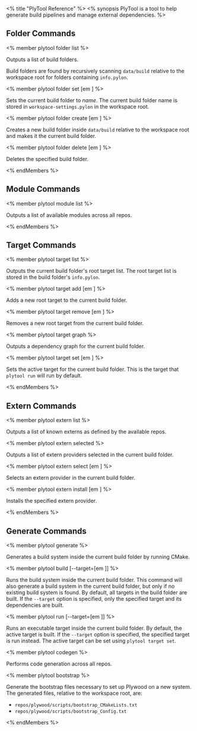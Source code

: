 <% title "PlyTool Reference" %>
<% synopsis 
PlyTool is a tool to help generate build pipelines and manage external dependencies.
%>

## Folder Commands

<% member plytool folder list %>

Outputs a list of build folders.

Build folders are found by recursively scanning `data/build` relative to the workspace root for folders containing `info.pylon`.

<% member plytool folder set [em <folderName>] %>

Sets the current build folder to _name_. The current build folder name is stored in `workspace-settings.pylon` in the workspace root.

<% member plytool folder create [em <folderName>] %>

Creates a new build folder inside `data/build` relative to the workspace root and makes it the current build folder.

<% member plytool folder delete [em <folderName>] %>

Deletes the specified build folder.

<% endMembers %>

## Module Commands

<% member plytool module list %>

Outputs a list of available modules across all repos.

<% endMembers %>

## Target Commands

<% member plytool target list %>

Outputs the current build folder's root target list. The root target list is stored in the build folder's `info.pylon`.

<% member plytool target add [em <targetName>] %>

Adds a new root target to the current build folder.

<% member plytool target remove [em <targetName>] %>

Removes a new root target from the current build folder.

<% member plytool target graph %>

Outputs a dependency graph for the current build folder.

<% member plytool target set [em <targetName>] %>

Sets the active target for the current build folder. This is the target that `plytool run` will run by default.

<% endMembers %>

## Extern Commands

<% member plytool extern list %>

Outputs a list of known externs as defined by the available repos.

<% member plytool extern selected %>

Outputs a list of extern providers selected in the current build folder.

<% member plytool extern select [em <providerName>] %>

Selects an extern provider in the current build folder.

<% member plytool extern install [em <providerName>] %>

Installs the specified extern provider.

<% endMembers %>

## Generate Commands

<% member plytool generate %>

Generates a build system inside the current build folder by running CMake.

<% member plytool build \[--target=[em <targetName>]\] %>

Runs the build system inside the current build folder. This command will also generate a build system in the current build folder, but only if no existing build system is found. By default, all targets in the build folder are built. If the `--target` option is specified, only the specified target and its dependencies are built.

<% member plytool run \[--target=[em <targetName>]\] %>

Runs an executable target inside the current build folder. By default, the active target is built. If the `--target` option is specified, the specified target is run instead. The active target can be set using `plytool target set`.

<% member plytool codegen %>

Performs code generation across all repos.

<% member plytool bootstrap %>

Generate the bootstrap files necessary to set up Plywood on a new system. The generated files, relative to the workspace root, are:

* `repos/plywood/scripts/bootstrap_CMakeLists.txt`
* `repos/plywood/scripts/bootstrap_Config.txt`

<% endMembers %>
